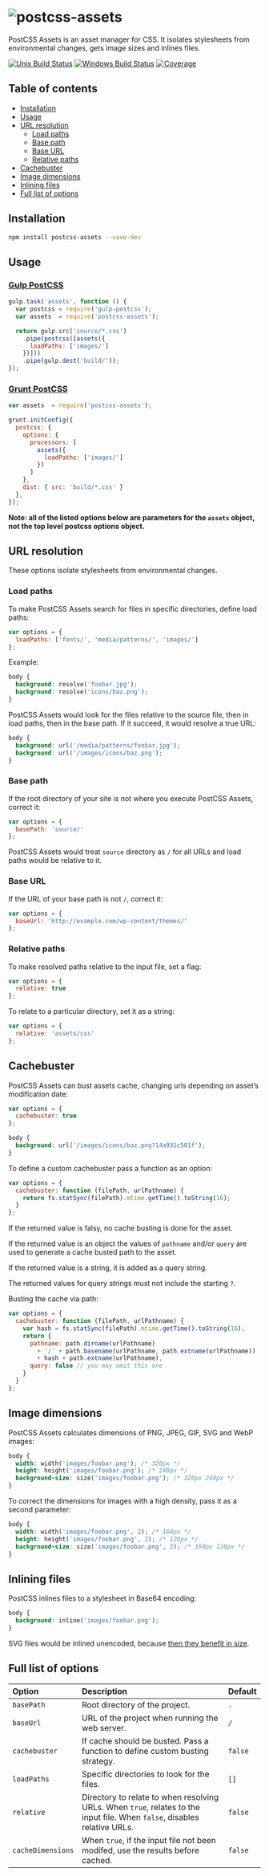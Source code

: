 # ![postcss-assets](https://rawgit.com/assetsjs/postcss-assets/develop/media/postcss-assets.svg)

PostCSS Assets is an asset manager for CSS. It isolates stylesheets from environmental changes, gets image sizes and inlines files.

[![Unix Build Status][travis-badge]][travis] [![Windows Build Status][appveyor-badge]][appveyor] [![Coverage][coveralls-badge]][coveralls]

[appveyor]:        https://ci.appveyor.com/project/borodean/postcss-assets
[appveyor-badge]:  https://img.shields.io/appveyor/ci/borodean/postcss-assets.svg?label=windows
[coveralls]:       https://coveralls.io/github/assetsjs/postcss-assets
[coveralls-badge]: https://img.shields.io/coveralls/assetsjs/postcss-assets.svg
[travis]:          https://travis-ci.org/assetsjs/postcss-assets
[travis-badge]:    https://img.shields.io/travis/assetsjs/postcss-assets.svg?label=unix

Table of contents
-----------------

* [Installation](#installation)
* [Usage](#usage)
* [URL resolution](#url-resolution)
  * [Load paths](#load-paths)
  * [Base path](#base-path)
  * [Base URL](#base-url)
  * [Relative paths](#relative-paths)
* [Cachebuster](#cachebuster)
* [Image dimensions](#image-dimensions)
* [Inlining files](#inlining-files)
* [Full list of options](#full-list-of-options)

Installation
------------

```bash
npm install postcss-assets --save-dev
```

Usage
-----

### [Gulp PostCSS](https://github.com/w0rm/gulp-postcss)

```js
gulp.task('assets', function () {
  var postcss = require('gulp-postcss');
  var assets  = require('postcss-assets');

  return gulp.src('source/*.css')
    .pipe(postcss([assets({
      loadPaths: ['images/']
    })]))
    .pipe(gulp.dest('build/'));
});
```

### [Grunt PostCSS](https://github.com/nDmitry/grunt-postcss)

```js
var assets  = require('postcss-assets');

grunt.initConfig({
  postcss: {
    options: {
      processors: [
        assets({
          loadPaths: ['images/']
        })
      ]
    },
    dist: { src: 'build/*.css' }
  },
});
```

**Note: all of the listed options below are parameters for the ```assets``` object, not the top level postcss options object.**

URL resolution
--------------

These options isolate stylesheets from environmental changes.

### Load paths

To make PostCSS Assets search for files in specific directories, define load paths:

```js
var options = {
  loadPaths: ['fonts/', 'media/patterns/', 'images/']
};
```

Example:

```css
body {
  background: resolve('foobar.jpg');
  background: resolve('icons/baz.png');
}
```

PostCSS Assets would look for the files relative to the source file, then in load paths, then in the base path. If it succeed, it would resolve a true URL:

```css
body {
  background: url('/media/patterns/foobar.jpg');
  background: url('/images/icons/baz.png');
}
```

### Base path

If the root directory of your site is not where you execute PostCSS Assets, correct it:

```js
var options = {
  basePath: 'source/'
};
```

PostCSS Assets would treat `source` directory as `/` for all URLs and load paths would be relative to it.

### Base URL

If the URL of your base path is not `/`, correct it:

```js
var options = {
  baseUrl: 'http://example.com/wp-content/themes/'
};
```

### Relative paths

To make resolved paths relative to the input file, set a flag:

```js
var options = {
  relative: true
};
```

To relate to a particular directory, set it as a string:

```js
var options = {
  relative: 'assets/css'
};
```

Cachebuster
-----------

PostCSS Assets can bust assets cache, changing urls depending on asset’s modification date:

```js
var options = {
  cachebuster: true
};
```

```css
body {
  background: url('/images/icons/baz.png?14a931c501f');
}
```

To define a custom cachebuster pass a function as an option:

```js
var options = {
  cachebuster: function (filePath, urlPathname) {
    return fs.statSync(filePath).mtime.getTime().toString(16);
  }
};
```

If the returned value is falsy, no cache busting is done for the asset.

If the returned value is an object the values of `pathname` and/or `query` are used to generate a cache busted path to the asset.

If the returned value is a string, it is added as a query string.

The returned values for query strings must not include the starting `?`.

Busting the cache via path:

```js
var options = {
  cachebuster: function (filePath, urlPathname) {
    var hash = fs.statSync(filePath).mtime.getTime().toString(16);
    return {
      pathname: path.dirname(urlPathname)
        + '/' + path.basename(urlPathname, path.extname(urlPathname))
        + hash + path.extname(urlPathname),
      query: false // you may omit this one
    }
  }
};
```

Image dimensions
----------------

PostCSS Assets calculates dimensions of PNG, JPEG, GIF, SVG and WebP images:

```css
body {
  width: width('images/foobar.png'); /* 320px */
  height: height('images/foobar.png'); /* 240px */
  background-size: size('images/foobar.png'); /* 320px 240px */
}
```

To correct the dimensions for images with a high density, pass it as a second parameter:

```css
body {
  width: width('images/foobar.png', 2); /* 160px */
  height: height('images/foobar.png', 2); /* 120px */
  background-size: size('images/foobar.png', 2); /* 160px 120px */
}
```

Inlining files
--------------

PostCSS inlines files to a stylesheet in Base64 encoding:

```css
body {
  background: inline('images/foobar.png');
}
```

SVG files would be inlined unencoded, because [then they benefit in size](http://css-tricks.com/probably-dont-base64-svg/).

Full list of options
--------------------

| Option            | Description                                                                       | Default |
|:------------------|:----------------------------------------------------------------------------------|:--------|
| `basePath`        | Root directory of the project.                                                    | `.`     |
| `baseUrl`         | URL of the project when running the web server.                                   | `/`     |
| `cachebuster`     | If cache should be busted. Pass a function to define custom busting strategy.     | `false` |
| `loadPaths`       | Specific directories to look for the files.                                       | `[]`    |
| `relative`        | Directory to relate to when resolving URLs. When `true`, relates to the input file. When `false`, disables relative URLs. | `false` |
| `cacheDimensions` | When `true`, if the input file not been modifed, use the results before cached.   | `false` |
